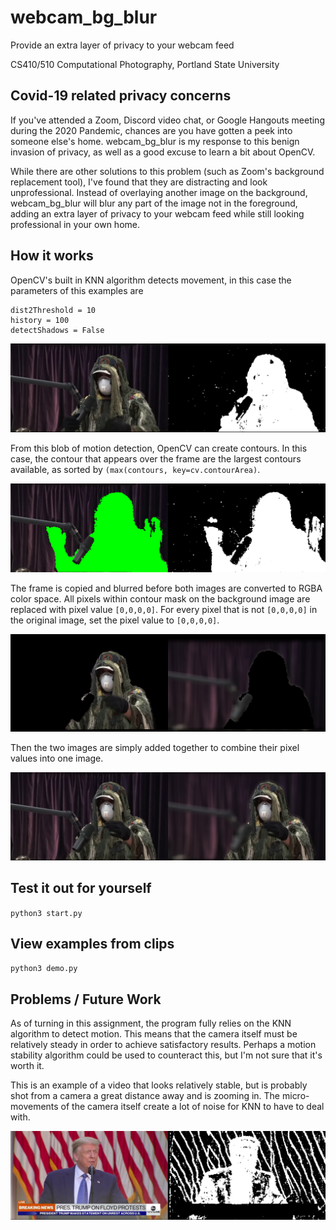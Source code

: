 # webcam_bg_blur
Provide an extra layer of privacy to your webcam feed

CS410/510 Computational Photography, Portland State University

## Covid-19 related privacy concerns
If you've attended a Zoom, Discord video chat, or Google Hangouts meeting during the 2020 Pandemic, chances are you have gotten a peek into someone else's home. webcam_bg_blur is my response to this benign invasion of privacy, as well as a good excuse to learn a bit about OpenCV.

While there are other solutions to this problem (such as Zoom's background replacement tool), I've found that they are distracting and look unprofessional. Instead of overlaying another image on the background, webcam_bg_blur will blur any part of the image not in the foreground, adding an extra layer of privacy to your webcam feed while still looking professional in your own home.

## How it works
OpenCV's built in KNN algorithm detects movement, in this case the parameters of this examples are
 
 ```
dist2Threshold = 10
history = 100
detectShadows = False
 ```

![KNN](https://github.com/orioncrocker/webcam_bg_blur/blob/master/examples/duncan_knn.png)

From this blob of motion detection, OpenCV can create contours. In this case, the contour that appears over the frame are the largest contours available, as sorted by `(max(contours, key=cv.contourArea)`.

![Contours](https://github.com/orioncrocker/webcam_bg_blur/blob/master/examples/duncan_filled_contour.png)

The frame is copied and blurred before both images are converted to RGBA color space. All pixels within contour mask on the background image are replaced with pixel value `[0,0,0,0]`. For every pixel that is not `[0,0,0,0]` in the original image, set the pixel value to `[0,0,0,0]`.

![Transparent](https://github.com/orioncrocker/webcam_bg_blur/blob/master/examples/duncan_transparent.png)

Then the two images are simply added together to combine their pixel values into one image.

![Result](https://github.com/orioncrocker/webcam_bg_blur/blob/master/examples/duncan_result.png)

## Test it out for yourself
`python3 start.py`

## View examples from clips
`python3 demo.py`

## Problems / Future Work
As of turning in this assignment, the program fully relies on the KNN algorithm to detect motion. This means that the camera itself must be relatively steady in order to achieve satisfactory results. Perhaps a motion stability algorithm could be used to counteract this, but I'm not sure that it's worth it.

This is an example of a video that looks relatively stable, but is probably shot from a camera a great distance away and is zooming in. The micro-movements of the camera itself create a lot of noise for KNN to have to deal with.

![Problems](https://github.com/orioncrocker/webcam_bg_blur/blob/master/examples/donald_movement.png)

